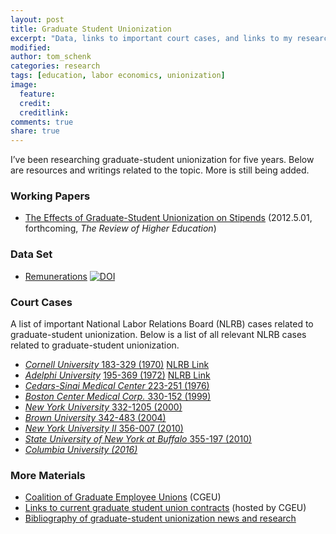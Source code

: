 ```yaml
---
layout: post
title: Graduate Student Unionization
excerpt: "Data, links to important court cases, and links to my research on graduate student unions"
modified:
author: tom_schenk
categories: research
tags: [education, labor economics, unionization]
image:
  feature: 
  credit: 
  creditlink: 
comments: true
share: true
---
```


I’ve been researching graduate-student unionization for five years. Below are resources and writings related to the topic. More is still being added. 

### Working Papers

* [The Effects of Graduate-Student Unionization on Stipends](http://tomschenkjr.net/wordpress/wp-content/uploads/2009/07/egsus-rhe.pdf "The Effects of Graduate-Student Unionization on Stipends") (2012.5.01, forthcoming, _The Review of Higher_ _Education_)

### Data Set

*   [Remunerations](https://zenodo.org/record/1156472/files/graduate-student-renumerations.csv) [![DOI](https://zenodo.org/badge/DOI/10.5281/zenodo.1156472.svg)](https://doi.org/10.5281/zenodo.1156472)

### Court Cases

A list of important National Labor Relations Board (NLRB) cases related to graduate-student unionization. Below is a list of all relevant NLRB cases related to graduate-student unionization.

*   [_Cornell University_ 183-329 (1970)](http://www.scribd.com/doc/344661/Cornell-University-NLRB) [NLRB Link](http://mynlrb.nlrb.gov/link/document.aspx/09031d45800a8067)
*   _[Adelphi University](http://www.scribd.com/doc/344660/Adelphi-University-NLRB)_ [195-369 (1972)](http://www.scribd.com/doc/344660/Adelphi-University-NLRB) [NLRB Link](http://mynlrb.nlrb.gov/link/document.aspx/09031d45800a9210)
*   [_Cedars-Sinai Medical Center_  223-251 (1976)](http://mynlrb.nlrb.gov/link/document.aspx/09031d45800ae652)
*   [_Boston Center Medical Corp._ 330-152 (1999)](http://mynlrb.nlrb.gov/link/document.aspx/09031d45800c0a12)
*   [_New York University_ 332-1205 (2000)](http://mynlrb.nlrb.gov/link/document.aspx/09031d45800c0b35)
*   [_Brown University_ 342-483 (2004)](http://mynlrb.nlrb.gov/link/document.aspx/09031d45800076ac)
*   [_New York University II_ 356-007 (2010)](http://mynlrb.nlrb.gov/link/document.aspx/09031d45803c04c8)
*   [_State University of New York at Buffalo_ 355-197 (2010)](http://mynlrb.nlrb.gov/link/document.aspx/09031d45803a1b4c)
*   [_Columbia University (2016)_](https://www.nlrb.gov/case/02-RC-143012)

### More Materials

*   [Coalition of Graduate Employee Unions](http://cgeu.org/wiki/index.php/Main_Page) (CGEU)
*   [Links to current graduate student union contracts](http://cgeu.org/wiki/index.php/CGEU_Contracts) (hosted by CGEU)
*   [Bibliography of graduate-student unionization news and research](https://www.zotero.org/tomschenkjr/items/tag/graduate-student%20unions)